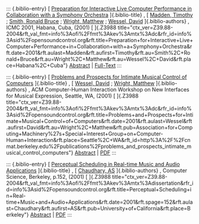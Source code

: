 ::: {.biblio-entry}
[ [Preparation for Interactive Live Computer Performance in
Collaboration with a Symphony
Orchestra](publication/preparation-interactive-live-computer-performance-collaboration-symphony-orchestra)
]{.biblio-title} , [ [Madden, Timothy](publications/author/Madden) ;
[Smith, Ronald Bruce](publications/author/Smith) ; [Wright,
Matthew](publications/author/Wright) ; [Wessel,
David](publications/author/Wessel) ]{.biblio-authors} , ICMC 2001,
Habana, Cuba, (2001) [ ]{.Z3988
title="ctx_ver=Z39.88-2004&rft_val_fmt=info%3Aofi%2Ffmt%3Akev%3Amtx%3Adc&rfr_id=info%3Asid%2Fopensoundcontrol.org&rft.title=Preparation+for+Interactive+Live+Computer+Performance+in+Collaboration+with+a+Symphony+Orchestra&rft.date=2001&rft.aulast=Madden&rft.aufirst=Timothy&rft.au=Smith%2C+Ronald+Bruce&rft.au=Wright%2C+Matthew&rft.au=Wessel%2C+David&rft.place=Habana%2C+Cuba"}
[Abstract](publication/preparation-interactive-live-computer-performance-collaboration-symphony-orchestra)
\|
[Full-Text](publication/preparation-interactive-live-computer-performance-collaboration-symphony-orchestra)
:::

::: {.biblio-entry}
[ [Problems and Prospects for Intimate Musical Control of
Computers](publication/problems-and-prospects-intimate-musical-control-computers)
]{.biblio-title} , [ [Wessel, David](publications/author/Wessel) ;
[Wright, Matthew](publications/author/Wright) ]{.biblio-authors} , ACM
Computer-Human Interaction Workshop on New Interfaces for Musical
Expression, Seattle, WA, (2001) [ ]{.Z3988
title="ctx_ver=Z39.88-2004&rft_val_fmt=info%3Aofi%2Ffmt%3Akev%3Amtx%3Adc&rfr_id=info%3Asid%2Fopensoundcontrol.org&rft.title=Problems+and+Prospects+for+Intimate+Musical+Control+of+Computers&rft.date=2001&rft.aulast=Wessel&rft.aufirst=David&rft.au=Wright%2C+Matthew&rft.pub=Association+for+Computing+Machinery%27s+Special+Interest+Group+on+Computer-Human+Interaction&rft.place=Seattle%2C+WA&rft_id=http%3A%2F%2Fcnmat.berkeley.edu%2Fpublications%2Fproblems_and_prospects_intimate_musical_control_computers"}
[Abstract](publication/problems-and-prospects-intimate-musical-control-computers)
\| [PDF](files/p1-wessel-1.pdf)
:::

::: {.biblio-entry}
[ [Perceptual Scheduling in Real-time Music and Audio
Applications](publication/perceptual-scheduling-real-time-music-and-audio-applications)
]{.biblio-title} , [ [Chaudhary, AS](publications/author/Chaudhary)
]{.biblio-authors} , Computer Science, Berkeley, p.152, (2001) [
]{.Z3988
title="ctx_ver=Z39.88-2004&rft_val_fmt=info%3Aofi%2Ffmt%3Akev%3Amtx%3Adissertation&rfr_id=info%3Asid%2Fopensoundcontrol.org&rft.title=Perceptual+Scheduling+in+Real-time+Music+and+Audio+Applications&rft.date=2001&rft.spage=152&rft.aulast=Chaudhary&rft.aufirst=AS&rft.pub=University+of+California&rft.place=Berkeley"}
[Abstract](publication/perceptual-scheduling-real-time-music-and-audio-applications)
\| [PDF](files/chaudhary-phd_0.pdf)
:::
